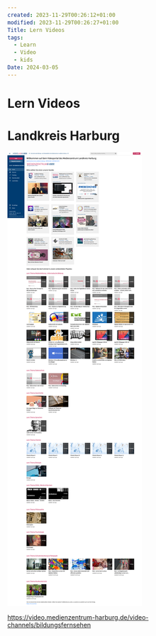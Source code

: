 ```yaml
---
created: 2023-11-29T00:26:12+01:00
modified: 2023-11-29T00:26:27+01:00
Title: Lern Videos
tags:
  - Learn
  - Video
  - kids
Date: 2024-03-05
---
```


# Lern Videos 
# Landkreis Harburg

![](_asset/2023-11-29_LernVideos_image_1.png)

https://video.medienzentrum-harburg.de/video-channels/bildungsfernsehen

